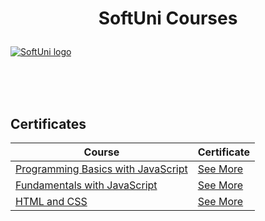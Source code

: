 # <p align="center"> SoftUni Courses </p>

<a href="https://softuni.bg/trainings/courses" rel="Courses"> ![SoftUni logo][logo] </a>

[logo]: https://nakov.com/wp-content/uploads/2012/03/Software-University-logo-horizontal.png;

<br/>
<br/>
<br/>

<h2> Certificates </h2>


| **Course**                                                            | **Certificate**                                                   |
| --------------------------------------------------------------------- | ---------------------------------------------------------- |
| <a href="https://softuni.bg/trainings/3064/programming-basics-with-javascript-september-2020" > Programming Basics with JavaScript </a>         | <a href="https://softuni.bg/certificates/details/89122/405333a8"> See More</a> |
| <a href="https://softuni.bg/trainings/3211/js-fundamentals-january-2021"> Fundamentals with JavaScript </a>                                             | <a href="https://softuni.bg/certificates/details/103085/b9faf13a"> See More </a> |
| <a href="https://softuni.bg/trainings/3122/html-and-css-september-2020"> HTML and CSS </a> | <a href="https://softuni.bg/certificates/details/91256/5d5c8272"> See More </a> |

</td>
</tr>


